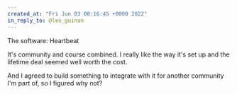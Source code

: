 ```yaml
---
created_at: "Fri Jun 03 00:16:45 +0000 2022"
in_reply_to: @leo_guinan
---
```


The software: Heartbeat

It's community and course combined. I really like the way it's set up and the lifetime deal seemed well worth the cost.

And I agreed to build something to integrate with it for another community I'm part of, so I figured why not?